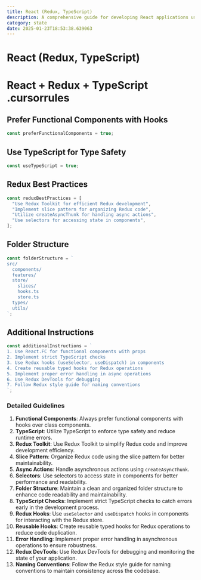 ```yaml
---
title: React (Redux, TypeScript)
description: A comprehensive guide for developing React applications using Redux for state management and TypeScript for type safety. This includes best practices, folder structure, and coding standards.
category: state
date: 2025-01-23T18:53:38.639063
---
```


# React (Redux, TypeScript)

# React + Redux + TypeScript .cursorrules

## Prefer Functional Components with Hooks
```javascript
const preferFunctionalComponents = true;
```

## Use TypeScript for Type Safety
```javascript
const useTypeScript = true;
```

## Redux Best Practices
```javascript
const reduxBestPractices = [
  "Use Redux Toolkit for efficient Redux development",
  "Implement slice pattern for organizing Redux code",
  "Utilize createAsyncThunk for handling async actions",
  "Use selectors for accessing state in components",
];
```

## Folder Structure
```javascript
const folderStructure = `
src/
  components/
  features/
  store/
    slices/
    hooks.ts
    store.ts
  types/
  utils/
`;
```

## Additional Instructions
```javascript
const additionalInstructions = `
1. Use React.FC for functional components with props
2. Implement strict TypeScript checks
3. Use Redux hooks (useSelector, useDispatch) in components
4. Create reusable typed hooks for Redux operations
5. Implement proper error handling in async operations
6. Use Redux DevTools for debugging
7. Follow Redux style guide for naming conventions
`;
```

### Detailed Guidelines

1. **Functional Components**: Always prefer functional components with hooks over class components.
2. **TypeScript**: Utilize TypeScript to enforce type safety and reduce runtime errors.
3. **Redux Toolkit**: Use Redux Toolkit to simplify Redux code and improve development efficiency.
4. **Slice Pattern**: Organize Redux code using the slice pattern for better maintainability.
5. **Async Actions**: Handle asynchronous actions using `createAsyncThunk`.
6. **Selectors**: Use selectors to access state in components for better performance and readability.
7. **Folder Structure**: Maintain a clean and organized folder structure to enhance code readability and maintainability.
8. **TypeScript Checks**: Implement strict TypeScript checks to catch errors early in the development process.
9. **Redux Hooks**: Use `useSelector` and `useDispatch` hooks in components for interacting with the Redux store.
10. **Reusable Hooks**: Create reusable typed hooks for Redux operations to reduce code duplication.
11. **Error Handling**: Implement proper error handling in asynchronous operations to ensure robustness.
12. **Redux DevTools**: Use Redux DevTools for debugging and monitoring the state of your application.
13. **Naming Conventions**: Follow the Redux style guide for naming conventions to maintain consistency across the codebase.

